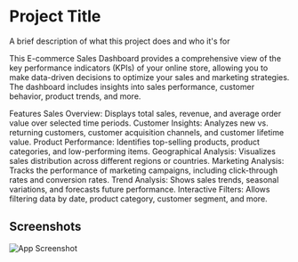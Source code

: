 
# Project Title

A brief description of what this project does and who it's for

This E-commerce Sales Dashboard provides a comprehensive view of the key performance indicators (KPIs) of your online store, allowing you to make data-driven decisions to optimize your sales and marketing strategies. The dashboard includes insights into sales performance, customer behavior, product trends, and more.

Features
Sales Overview: Displays total sales, revenue, and average order value over selected time periods.
Customer Insights: Analyzes new vs. returning customers, customer acquisition channels, and customer lifetime value.
Product Performance: Identifies top-selling products, product categories, and low-performing items.
Geographical Analysis: Visualizes sales distribution across different regions or countries.
Marketing Analysis: Tracks the performance of marketing campaigns, including click-through rates and conversion rates.
Trend Analysis: Shows sales trends, seasonal variations, and forecasts future performance.
Interactive Filters: Allows filtering data by date, product category, customer segment, and more.
## Screenshots

![App Screenshot](https://via.placeholder.com/468x300?text=App+Screenshot+Here)

